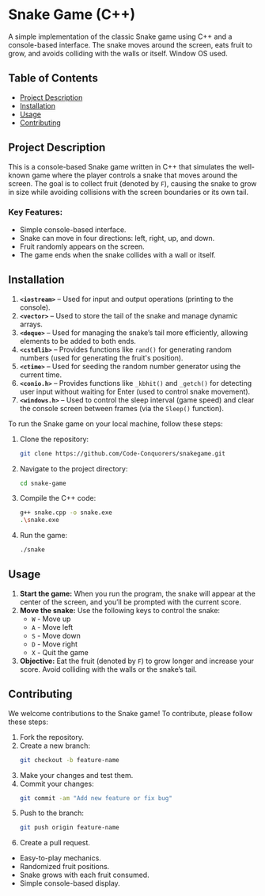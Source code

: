 # Snake Game (C++)

A simple implementation of the classic Snake game using C++ and a console-based interface. The snake moves around the screen, eats fruit to grow, and avoids colliding with the walls or itself.
Window OS used.
## Table of Contents
- [Project Description](#project-description)
- [Installation](#installation)
- [Usage](#usage)
- [Contributing](#contributing)

## Project Description
This is a console-based Snake game written in C++ that simulates the well-known game where the player controls a snake that moves around the screen. The goal is to collect fruit (denoted by `F`), causing the snake to grow in size while avoiding collisions with the screen boundaries or its own tail.

### Key Features:
- Simple console-based interface.
- Snake can move in four directions: left, right, up, and down.
- Fruit randomly appears on the screen.
- The game ends when the snake collides with a wall or itself.

## Installation
1. **`<iostream>`** – Used for input and output operations (printing to the console).
2. **`<vector>`** – Used to store the tail of the snake and manage dynamic arrays.
3. **`<deque>`** – Used for managing the snake’s tail more efficiently, allowing elements to be added to both ends.
4. **`<cstdlib>`** – Provides functions like `rand()` for generating random numbers (used for generating the fruit's position).
5. **`<ctime>`** – Used for seeding the random number generator using the current time.
6. **`<conio.h>`** – Provides functions like `_kbhit()` and `_getch()` for detecting user input without waiting for Enter (used to control snake movement).
7. **`<windows.h>`** – Used to control the sleep interval (game speed) and clear the console screen between frames (via the `Sleep()` function). 

To run the Snake game on your local machine, follow these steps:

1. Clone the repository:
    ```bash
    git clone https://github.com/Code-Conquorers/snakegame.git
    ```

2. Navigate to the project directory:
    ```bash
    cd snake-game
    ```

3. Compile the C++ code:
    ```bash
    g++ snake.cpp -o snake.exe
    .\snake.exe
    ```

4. Run the game:
    ```bash
    ./snake
    ```

## Usage

1. **Start the game:** When you run the program, the snake will appear at the center of the screen, and you’ll be prompted with the current score.
2. **Move the snake:** Use the following keys to control the snake:
    - `W` - Move up
    - `A` - Move left
    - `S` - Move down
    - `D` - Move right
    - `X` - Quit the game
3. **Objective:** Eat the fruit (denoted by `F`) to grow longer and increase your score. Avoid colliding with the walls or the snake’s tail.

## Contributing

We welcome contributions to the Snake game! To contribute, please follow these steps:

1. Fork the repository.
2. Create a new branch:
    ```bash
    git checkout -b feature-name
    ```
3. Make your changes and test them.
4. Commit your changes:
    ```bash
    git commit -am "Add new feature or fix bug"
    ```
5. Push to the branch:
    ```bash
    git push origin feature-name
    ```
6. Create a pull request.
- Easy-to-play mechanics.
- Randomized fruit positions.
- Snake grows with each fruit consumed.
- Simple console-based display.

